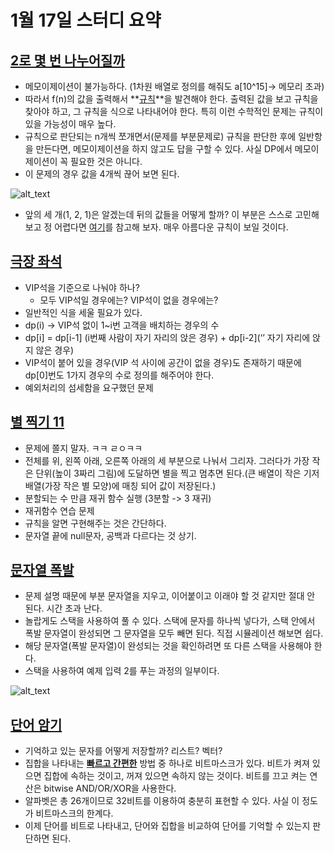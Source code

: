 # 1월 17일 스터디 요약


## [2로 몇 번 나누어질까](https://www.acmicpc.net/problem/1407) 



*   메모이제이션이 불가능하다. (1차원 배열로 정의를 해줘도 a[10^15]-> 메모리 초과)
*   따라서 f(n)의 값을 출력해서 **<span style="text-decoration:underline;">규칙</span>**을 발견해야 한다. 출력된 값을 보고 규칙을 찾아야 하고, 그 규칙을 식으로 나타내어야 한다. 특히 이런 수학적인 문제는 규칙이 있을 가능성이 매우 높다.
*   규칙으로 판단되는 n개씩 쪼개면서(문제를 부분문제로) 규칙을 판단한 후에 일반항을 만든다면, 메모이제이션을 하지 않고도 답을 구할 수 있다. 사실 DP에서 메모이제이션이 꼭 필요한 것은 아니다. 
*   이 문제의 경우 값을 4개씩 끊어 보면 된다.




![alt_text](https://lh4.googleusercontent.com/0j2z1oFfLhbSZOR5edZtYtutKO5ivLd8Qok_z8GFiswLG1-7e1lml4QerKadb0b6z1HdPqxBPQ0XKk-_7sE2OQYOthNqTMkNYK8fFulS-e5WG24x5xfrAjuOYm_TeQzdrYNeOS_P)

*   앞의 세 개(1, 2, 1)은 알겠는데 뒤의 값들을 어떻게 할까? 이 부분은 스스로 고민해보고 정 어렵다면 [여기](https://thinking-face.tistory.com/entry/1407-2%EB%A1%9C-%EB%AA%87-%EB%B2%88-%EB%82%98%EB%88%84%EC%96%B4%EC%A7%88%EA%B9%8C)를 참고해 보자. 매우 아름다운 규칙이 보일 것이다.


## [극장 좌석](https://www.acmicpc.net/problem/2302) 



*   VIP석을 기준으로 나눠야 하나? 
    *   모두 VIP석일 경우에는? VIP석이 없을 경우에는?
*   일반적인 식을 세울 필요가 있다.
*   dp(i) -> VIP석 없이 1~i번 고객을 배치하는 경우의 수 
*   dp[i] = dp[i-1] (i번째 사람이 자기 자리의 앉은 경우) + dp[i-2](‘’ 자기 자리에 앉지 않은 경우)
*   VIP석이 붙어 있을 경우(VIP 석 사이에 공간이 없을 경우)도 존재하기 때문에 dp[0]번도 1가지 경우의 수로 정의를 해주어야 한다. 
*   예외처리의 섬세함을 요구했던 문제 


## [별 찍기 11](https://www.acmicpc.net/problem/2448) 



*   문제에 쫄지 말자. ㅋㅋ ㄹㅇㅋㅋ
*   전체를 위, 왼쪽 아래, 오른쪽 아래의 세 부분으로 나눠서 그리자. 그러다가 가장 작은 단위(높이 3짜리 그림)에 도달하면 별을 찍고 멈추면 된다.(큰 배열이 작은 기저 배열(가장 작은 별 모양)에 매칭 되어 값이 저장된다.)
*   분할되는 수 만큼 재귀 함수 실행 (3분할 -> 3 재귀) 
*   재귀함수 연습 문제 
*   규칙을 알면 구현해주는 것은 간단하다. 
*   문자열 끝에 null문자, 공백과 다르다는 것 상기. 


## [문자열 폭발](https://www.acmicpc.net/problem/9935) 



*   문제 설명 때문에 부분 문자열을 지우고, 이어붙이고 이래야 할 것 같지만 절대 안 된다. 시간 초과 난다.
*   놀랍게도 스택을 사용하여 풀 수 있다. 스택에 문자를 하나씩 넣다가, 스택 안에서 폭발 문자열이 완성되면 그 문자열을 모두 빼면 된다. 직접 시뮬레이션 해보면 쉽다.
*   해당 문자열(폭발 문자열)이 완성되는 것을 확인하려면 또 다른 스택을 사용해야 한다. 
*   스택을 사용하여 예제 입력 2를 푸는 과정의 일부이다.


![alt_text](https://lh4.googleusercontent.com/B50LH3BWcmGrydJj9CPqsuSLs1foPs_4khR4B5OIUBAnKTKV1xV4QqwbS_QdLtyKLzmQw79-Yxe7qLW_WthCPd88zWut-_H9aY0e-DBopKtI77BKqM1IKzFN9fSpkQx0oJPj9CfS)



## [단어 암기](https://www.acmicpc.net/problem/18119) 



*   기억하고 있는 문자를 어떻게 저장할까? 리스트? 벡터?
*   집합을 나타내는 **<span style="text-decoration:underline;">빠르고 간편한</span>** 방법 중 하나로 비트마스크가 있다. 비트가 켜져 있으면 집합에 속하는 것이고, 꺼져 있으면 속하지 않는 것이다. 비트를 끄고 켜는 연산은 bitwise AND/OR/XOR을 사용한다. 
*   알파벳은 총 26개이므로 32비트를 이용하여 충분히 표현할 수 있다. 사실 이 정도가 비트마스크의 한계다.
*   이제 단어를 비트로 나타내고, 단어와 집합을 비교하여 단어를 기억할 수 있는지 판단하면 된다.

